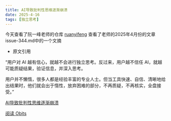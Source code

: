 ```yaml
---
title: AI导致批判性思维逐渐崩溃
date: 2025-4-16
tags: [独立思考]
---
```



今天查看了阮一峰老师的仓库 [ruanyifeng](https://github.com/ruanyf/weekly) 查看了老师的2025年4月份的文章 issue-344.md中的一个文摘


- 原文引用

“用户对 AI 越有信心，就越不会进行独立思考。反过来，用户越不信任 AI，就越可能质疑结果，验证信息，并深入思考。

用户并不懒惰，很多人都是经验丰富的专业人士。但当工具快速、自信、清晰地给出结果时，他们就会出于惰性，放弃困难的部分，不再质疑，不再核实，全盘接受。”


[AI导致批判性思维逐渐崩溃](https://www.dutchosintguy.com/post/the-slow-collapse-of-critical-thinking-in-osint-due-to-ai)

[阅读 Obits](https://thereader.mitpress.mit.edu/the-creativity-hack-no-one-told-you-about-read-the-obits/)
